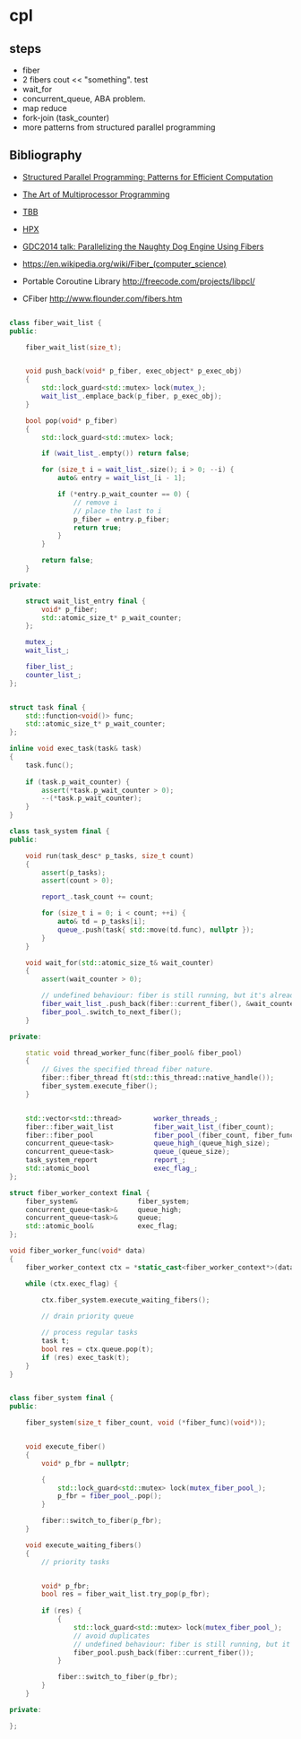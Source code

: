 # cpl

## steps
- fiber
- 2 fibers cout << "something". test
- wait_for
- concurrent_queue, ABA problem.
- map reduce
- fork-join (task_counter)
- more patterns from structured parallel programming
 

## Bibliography
- [Structured Parallel Programming: Patterns for Efficient Computation](https://www.amazon.com/Structured-Parallel-Programming-Efficient-Computation/dp/0124159931/ref=sr_1_1?ie=UTF8&qid=1491320996&sr=8-1&keywords=structured+parallel+programming)
- [The Art of Multiprocessor Programming](https://www.amazon.com/Art-Multiprocessor-Programming-Revised-Reprint/dp/0123973376/ref=sr_1_2?ie=UTF8&qid=1491320996&sr=8-2&keywords=structured+parallel+programming)
- [TBB](https://www.threadingbuildingblocks.org/)
- [HPX](https://github.com/STEllAR-GROUP/hpx)
- [GDC2014 talk: Parallelizing the Naughty Dog Engine Using Fibers](http://www.gdcvault.com/play/1022186/Parallelizing-the-Naughty-Dog-Engine)

- https://en.wikipedia.org/wiki/Fiber_(computer_science)
- Portable Coroutine Library http://freecode.com/projects/libpcl/
- CFiber http://www.flounder.com/fibers.htm

```c++

class fiber_wait_list {
public:

	fiber_wait_list(size_t);


	void push_back(void* p_fiber, exec_object* p_exec_obj)
	{
		std::lock_guard<std::mutex> lock(mutex_);
		wait_list_.emplace_back(p_fiber, p_exec_obj);
	}

	bool pop(void* p_fiber)
	{
		std::lock_guard<std::mutex> lock;

		if (wait_list_.empty()) return false;

		for (size_t i = wait_list_.size(); i > 0; --i) {
			auto& entry = wait_list_[i - 1];

			if (*entry.p_wait_counter == 0) {
				// remove i
				// place the last to i
				p_fiber = entry.p_fiber;
				return true;
			}
		}

		return false;		
	}

private:

	struct wait_list_entry final {
		void* p_fiber;
		std::atomic_size_t* p_wait_counter;
	};

	mutex_;
	wait_list_;

	fiber_list_;
	counter_list_;
};


struct task final {
	std::function<void()> func;
	std::atomic_size_t* p_wait_counter;
};

inline void exec_task(task& task)
{
	task.func();
	
	if (task.p_wait_counter) {
		assert(*task.p_wait_counter > 0);
		--(*task.p_wait_counter);
	}
}

class task_system final {
public:

	void run(task_desc* p_tasks, size_t count)
	{
		assert(p_tasks);
		assert(count > 0);

		report_.task_count += count;

		for (size_t i = 0; i < count; ++i) {
			auto& td = p_tasks[i];
			queue_.push(task{ std::move(td.func), nullptr });
		}
	}

	void wait_for(std::atomic_size_t& wait_counter)
	{
		assert(wait_counter > 0);

		// undefined behaviour: fiber is still running, but it's already in the wait list.
		fiber_wait_list_.push_back(fiber::current_fiber(), &wait_counter);
		fiber_pool_.switch_to_next_fiber();
	}

private:

	static void thread_worker_func(fiber_pool& fiber_pool)
	{
		// Gives the specified thread fiber nature.
		fiber::fiber_thread ft(std::this_thread::native_handle());	
		fiber_system.execute_fiber();
	}


	std::vector<std::thread>		worker_threads_;
	fiber::fiber_wait_list			fiber_wait_list_(fiber_count);
	fiber::fiber_pool 				fiber_pool_(fiber_count, fiber_func);
	concurrent_queue<task> 			queue_high_(queue_high_size);
	concurrent_queue<task> 			queue_(queue_size);
	task_system_report 				report_;
	std::atomic_bool 				exec_flag_;
};

struct fiber_worker_context final {
	fiber_system&				fiber_system;				
	concurrent_queue<task>& 	queue_high;
	concurrent_queue<task>& 	queue;
	std::atomic_bool& 			exec_flag;
};

void fiber_worker_func(void* data)
{
	fiber_worker_context ctx = *static_cast<fiber_worker_context*>(data);

	while (ctx.exec_flag) {
		
		ctx.fiber_system.execute_waiting_fibers();

		// drain priority queue

		// process regular tasks
		task t;
		bool res = ctx.queue.pop(t);
		if (res) exec_task(t);
	}
}


class fiber_system final {
public:

	fiber_system(size_t fiber_count, void (*fiber_func)(void*));


	void execute_fiber()
	{
		void* p_fbr = nullptr;

		{
			std::lock_guard<std::mutex> lock(mutex_fiber_pool_);
			p_fbr = fiber_pool_.pop();
		}

		fiber::switch_to_fiber(p_fbr);
	}

	void execute_waiting_fibers()
	{
		// priority tasks


		void* p_fbr;
		bool res = fiber_wait_list.try_pop(p_fbr);
		
		if (res) {
			{
				std::lock_guard<std::mutex> lock(mutex_fiber_pool_);
				// avoid duplicates
				// undefined behaviour: fiber is still running, but it's already in the pool.
				fiber_pool.push_back(fiber::current_fiber());		
			}

			fiber::switch_to_fiber(p_fbr);	
		}
	}

private:

};

```